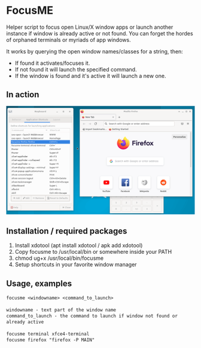 # FocusME
Helper script to focus open Linux/X window apps or launch another instance if window is already active or not found. 
You can forget the hordes of orphaned terminals or myriads of app windows.

It works by querying the open window names/classes for a string, then:

- If found it activates/focuses it.
- If not found it will launch the specified command.
- If the window is found and it's active it will launch a new one.

## In action
![FocusME in action](https://raw.githubusercontent.com/dixflat/focusME/main/focusme_example.gif)

## Installation / required packages
1. Install xdotool (apt install xdotool / apk add xdotool)
2. Copy focusme to /usr/local/bin or somewhere inside your PATH
3. chmod ug+x /usr/local/bin/focusme
4. Setup shortcuts in your favorite window manager

## Usage, examples
```
focusme <windowname> <command_to_launch>

windowname - text part of the window name
command_to_launch - the command to launch if window not found or already active

focusme terminal xfce4-terminal
focusme firefox "firefox -P MAIN"

```

